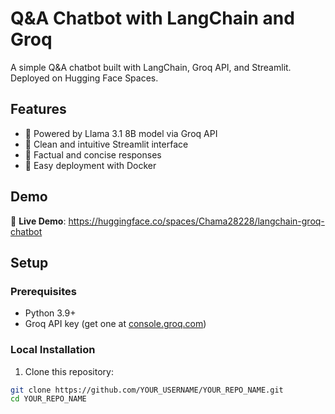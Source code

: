 # Q&A Chatbot with LangChain and Groq

A simple Q&A chatbot built with LangChain, Groq API, and Streamlit. Deployed on Hugging Face Spaces.

## Features

- 🤖 Powered by Llama 3.1 8B model via Groq API
- 💬 Clean and intuitive Streamlit interface
- 📝 Factual and concise responses
- 🚀 Easy deployment with Docker

## Demo

🔗 **Live Demo**: https://huggingface.co/spaces/Chama28228/langchain-groq-chatbot

## Setup

### Prerequisites

- Python 3.9+
- Groq API key (get one at [console.groq.com](https://console.groq.com))

### Local Installation

1. Clone this repository:
```bash
git clone https://github.com/YOUR_USERNAME/YOUR_REPO_NAME.git
cd YOUR_REPO_NAME
